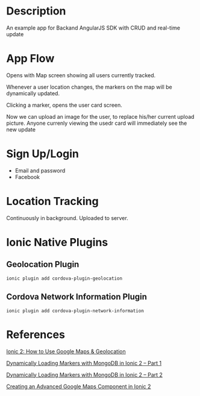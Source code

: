 # Description

An example app for Backand AngularJS SDK with CRUD and real-time update

#  App Flow

Opens with Map screen showing all users currently tracked. 

Whenever a user location changes, the markers on the map will be dynamically updated.

Clicking a marker, opens the user card screen.

Now we can upload an image for the user, to replace his/her current upload picture. Anyone currenly viewing the usedr card will immediately see the new update

# Sign Up/Login

* Email and password
* Facebook

# Location Tracking 

Continuously in background. Uploaded to server. 

# Ionic Native Plugins

## Geolocation Plugin

    ionic plugin add cordova-plugin-geolocation

## Cordova Network Information Plugin

    ionic plugin add cordova-plugin-network-information

# References

[Ionic 2: How to Use Google Maps & Geolocation](https://www.joshmorony.com/ionic-2-how-to-use-google-maps-geolocation-video-tutorial/)

[Dynamically Loading Markers with MongoDB in Ionic 2 – Part 1](https://www.joshmorony.com/dynamically-loading-markers-with-mongodb-in-ionic-2-part-1/)

[Dynamically Loading Markers with MongoDB in Ionic 2 – Part 2](https://www.joshmorony.com/dynamically-loading-markers-with-mongodb-in-ionic-2-part-2/)

[Creating an Advanced Google Maps Component in Ionic 2](https://www.joshmorony.com/creating-an-advanced-google-maps-component-in-ionic-2/)
